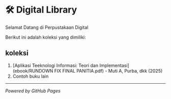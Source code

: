 # 🛠 Digital Library

Selamat Datang di Perpustakaan Digital

Berikut ini adalah koleksi yang dimiliki:

## koleksi
1. [Aplikasi Teeknologi Informasi: Teori dan Implementasi](ebook/RUNDOWN FIX FINAL PANITIA.pdf) - Muti A, Purba, dkk (2025)
2. Contoh buku lain
- - -

*Powered by GitHub Pages*

